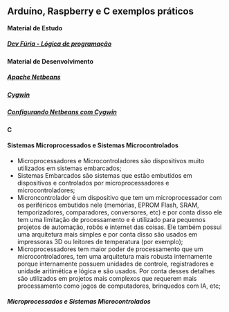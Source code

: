 ## Arduíno, Raspberry e C exemplos práticos

**Material de Estudo**
##### [Dev Fúria - Lógica de programação](http://devfuria.com.br/logica-de-programacao/)<br/>

**Material de Desenvolvimento**
##### [Apache Netbeans](https://netbeans.apache.org/download)<br/>
##### [Cygwin](https://www.cygwin.com/)<br/>
##### [Configurando Netbeans com Cygwin](https://www.wikihow.com/Run-C/C%2B%2B-Program-in-Netbeans-on-Windows)<br/>

#### C

#### Sistemas Microprocessados e Sistemas Microcontrolados 

- Microprocessadores e Microcontroladores são dispositivos muito utilizados em sistemas embarcados;
- Sistemas Embarcados são sistemas que estão embutidos em dispositivos e controlados por microprocessadores e microcontroladores;
- Microncontrolador é um dispositivo que tem um microprocessador com os periféricos embutidos nele (memórias, EPROM Flash, SRAM, temporizadores, comparadores, conversores, etc) e por conta disso ele tem uma limitação de processamento e é utilizado para pequenos projetos de automação, robôs e internet das coisas. Ele também possui uma arquitetura mais simples e por conta disso são usados em impressoras 3D ou leitores de temperatura (por exemplo);
- Microprocessadores tem maior poder de processamento que um microcontroladores, tem uma arquitetura mais robusta internamente porque internamente possuem unidades de controle, registradores e unidade aritimética e lógica e são usados. Por conta desses detalhes são utilizados em projetos mais complexos que requerem mais processamento como jogos de computadores, brinquedos com IA, etc;

##### Microprocessados e Sistemas Microcontrolados 
